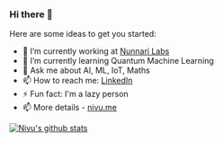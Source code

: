 ### Hi there 👋

Here are some ideas to get you started:

- 🔭 I’m currently working at [Nunnari Labs](http://nunnarilabs.com/)
- 🌱 I’m currently learning Quantum Machine Learning
- 💬 Ask me about AI, ML, IoT, Maths
- 📫 How to reach me: [LinkedIn](https://www.linkedin.com/in/nivu/)
- ⚡ Fun fact: I'm a lazy person
- 📫 More details - [nivu.me](https://nivu.me/)

[![Nivu's github stats](https://github-readme-stats.vercel.app/api?username=navneetnivu07)](https://github.com/anuraghazra/github-readme-stats)

